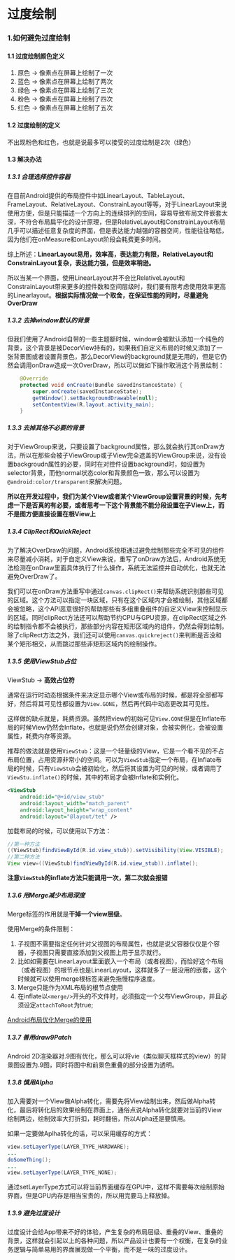 # 过度绘制

### 1.如何避免过度绘制

#### 1.1 过度绘制颜色定义

1. 原色 -> 像素点在屏幕上绘制了一次
2. 蓝色 -> 像素点在屏幕上绘制了两次
3. 绿色 -> 像素点在屏幕上绘制了三次
4. 粉色 -> 像素点在屏幕上绘制了四次
5. 红色 -> 像素点在屏幕上绘制了五次

#### 1.2 过度绘制的定义

不出现粉色和红色，也就是说最多可以接受的过度绘制是2次（绿色）

#### 1.3 解决办法

##### 1.3.1 合理选择控件容器

在目前Android提供的布局控件中如LinearLayout、TableLayout、FrameLayout、RelativeLayout、ConstrainLayout等等，对于LinearLayout来说使用方便，但是只能描述一个方向上的连续排列的空间，容易导致布局文件嵌套太深，不符合布局扁平化的设计原理，但是RelativeLayout和ConstrainLayout布局几乎可以描述任意复杂度的界面，但是表达能力越强的容器空间，性能往往略低，因为他们在onMeasure和onLayout阶段会耗费更多时间。

综上所述：**LinearLayout易用，效率高，表达能力有限，RelativeLayout和ConstrainLayout复杂，表达能力强，但是效率稍逊。**

所以当某一个界面，使用LinearLayout并不会比RelativeLayout和ConstrainLayout带来更多的控件数和空间层级时，我们要有限考虑使用效率更高的Linearlayout。**根据实际情况做一个取舍，在保证性能的同时，尽量避免OverDraw**

##### 1.3.2 去掉window默认的背景
但我们使用了Android自带的一些主题额时候，window会被默认添加一个纯色的背景，这个背景是被DecorView持有的，如果我们自定义布局的时候又添加了一张背景图或者设置背景色，那么DecorView的background就是无用的，但是它仍然会调用onDraw造成一次OverDraw，所以可以做如下操作取消这个背景绘制：
```java
    @Override
    protected void onCreate(Bundle savedInstanceState) {
        super.onCreate(savedInstanceState);
        getWindow().setBackgroundDrawable(null);
        setContentView(R.layout.activity_main);
    }
```

##### 1.3.3 去掉其他不必要的背景
对于ViewGroup来说，只要设置了background属性，那么就会执行其onDraw方法，所以在那些会被子ViewGroup或子View完全遮盖的ViewGroup来说，没有设置backgroudn属性的必要，同时在对控件设置background时，如设置为selector背景，而他normal状态color和背景颜色一致，那么可以设置为```@android:color/transparent```来解决问题。

**所以在开发过程中，我们为某个View或者某个ViewGroup设置背景的时候，先考虑一下是否真的有必要，或者思考一下这个背景能不能分段设置在子View上，而不是图方便直接设置在根View上**

##### 1.3.4 ClipRect和QuickReject 

为了解决OverDraw的问题，Android系统柜通过避免绘制那些完全不可见的组件来尽量减小消耗，对于自定义View来说，重写了onDraw方法后，Android系统无法检测在onDraw里面具体执行了什么操作，系统无法监控并自动优化，也就无法避免OverDraw了。

我们可以在onDraw方法重写中通过```canvas.clipRect()```来帮助系统识别那些可见的区域。这个方法可以指定一块区域，只有在这个区域内才会被绘制，其他区域都会被忽略，这个API恶意很好的帮助那些有多组重叠组件的自定义View来控制显示的区域。同时clipRect方法还可以帮助节约CPU与GPU资源，在clipRect区域之外的绘制指令都不会被执行，那些部分内容在矩形区域内的组件，仍然会得到绘制。除了clipRect方法之外，我们还可以使用```canvas.quickreject()```来判断是否没和某个矩形相交，从而跳过那些非矩形区域内的绘制操作。

##### 1.3.5 使用ViewStub占位

ViewStub -> **高效占位符**

通常在运行时动态根据条件来决定显示哪个View或布局的时候，都是将全部都写好，然后将其可见性都设置为```View.GONE```，然后再代码中动态更改其可见性。

这样做的缺点就是，耗费资源。虽然把view的初始可见```View.GONE```但是在Inflate布局的时候View仍然会Inflate，也就是说仍然会创建对象，会被实例化，会被设置属性，耗费内存等资源。

推荐的做法就是使用```ViewStub```：这是一个轻量级的View，它是一个看不见的不占布局位置，占用资源非常小的空间。可以为```ViewStub```指定一个布局，在Inflate布局的时候，只有```ViewStub```会被初始化，然后将其设置为可见的时候，或者调用了```ViewStu.inflate()```的时候，其中的布局才会被Inflate和实例化。
```xml
<ViewStub 
    android:id="@+id/view_stub"
    android:layout_width="match_parent"
    android:layout_height="wrap_content"
    android:layout="@layout/tet" /> 
```
加载布局的时候，可以使用以下方法：
```java
//第一种方法
((ViewStub)findViewById(R.id.view_stub)).setVisibility(View.VISIBLE);
//第二种方法
View view=((ViewStub)findViewById(R.id.view_stub)).inflate();
```
**注意```ViewStub```的inflate方法只能调用一次，第二次就会报错**

##### 1.3.6 用Merge减少布局深度

Merge标签的作用就是**干掉一个view层级**。

使用Merge的条件限制：
1. 子视图不需要指定任何针对父视图的布局属性，也就是说父容器仅仅是个容器，子视图只需要直接添加到父视图上用于显示就行。
2. 比如如需要在LinearLayout里面嵌入一个布局（或者视图），而恰好这个布局（或者视图）的根节点也是LinearLayout，这样就多了一层没用的嵌套，这个时候就可以使用merge根标签来避免拖慢程序速度。
3. Merge只能作为XML布局的根节点使用
4. 在inflate以```<merge/>```开头的不文件时，必须指定一个父布ViewGroup，并且必须设定```attachToRoot```为true;

[Android布局优化Merge的使用](https://www.jianshu.com/p/69e1a3743960)

##### 1.3.7 善用draw9Patch
Android 2D渲染器对.9图有优化，那么可以将vie（类似聊天框样式的view）的背景图设置为.9图，同时将图中和前景色重叠的部分设置为透明。

##### 1.3.8 慎用Alpha
加入需要对一个View做Alpha转化，需要先将View绘制出来，然后做Alpha转化，最后将转化后的效果绘制在界面上，通俗点说Alpha转化就要对当前的View绘制两边，绘制效率大打折扣，耗时翻倍，所以Alpha还是要慎用。

如果一定要做Aplha转化的话，可以采用缓存的方式：
```java
view.setLayerType(LAYER_TYPE_HARDWARE);
...
doSomeThing();
...
view.setLayerType(LAYER_TYPE_NONE);
```
通过setLayerType方式可以将当前界面缓存在GPU中，这样不需要每次绘制原始界面，但是GPU内存是相当宝贵的，所以用完要马上释放掉。

##### 1.3.9 避免过度设计
过度设计会给App带来不好的体验，产生复杂的布局层级、重叠的View、重叠的背景，这样就会引起以上的各种问题，所以产品设计也要有一个权衡，在复杂的业务逻辑与简单易用的界面展现做一个平衡，而不是一味的过度设计。